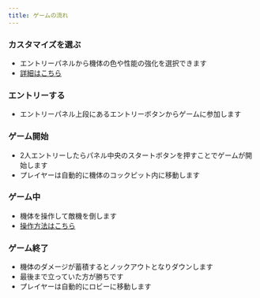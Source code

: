 ```yaml
---
title: ゲームの流れ
---
```


### カスタマイズを選ぶ
* エントリーパネルから機体の色や性能の強化を選択できます
* [詳細はこちら](./0300_customize.md)

### エントリーする
* エントリーパネル上段にあるエントリーボタンからゲームに参加します

### ゲーム開始
* 2人エントリーしたらパネル中央のスタートボタンを押すことでゲームが開始します
* プレイヤーは自動的に機体のコックピット内に移動します

### ゲーム中
* 機体を操作して敵機を倒します
* [操作方法はこちら](./0200_operation.md)

### ゲーム終了
* 機体のダメージが蓄積するとノックアウトとなりダウンします
* 最後まで立っていた方が勝ちです
* プレイヤーは自動的にロビーに移動します